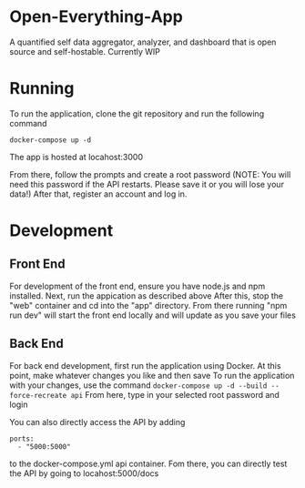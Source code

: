 # Open-Everything-App
A quantified self data aggregator, analyzer, and dashboard that is open source and self-hostable.
Currently WIP

# Running
To run the application, clone the git repository and run the following command

```
docker-compose up -d
```
The app is hosted at locahost:3000

From there, follow the prompts and create a root password (NOTE: You will need this password if the API restarts. Please save it or you will lose your data!)
After that, register an account and log in.

# Development

## Front End
For development of the front end, ensure you have node.js and npm installed. 
Next, run the appication as described above
After this, stop the "web" container and cd into the "app" directory.
From there running "npm run dev" will start the front end locally and will update as you save your files

## Back End
For back end development, first run the application using Docker.
At this point, make whatever changes you like and then save
To run the application with your changes, use the command ```docker-compose up -d --build --force-recreate api```
From here, type in your selected root password and login

You can also directly access the API by adding 
```
ports:
  - "5000:5000"
```
to the docker-compose.yml api container. Fom there, you can directly test the API by going to locahost:5000/docs
